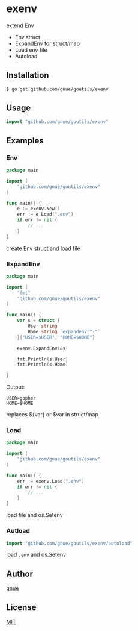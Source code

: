 # exenv

extend Env

 * Env struct
 * ExpandEnv for struct/map
 * Load env file
 * Autoload

## Installation

```sh
$ go get github.com/gnue/goutils/exenv
```

## Usage

```go
import "github.com/gnue/goutils/exenv"
```

## Examples

### Env

```go
package main

import (
	"github.com/gnue/goutils/exenv"
)

func main() {
	e := exenv.New()
	err := e.Load(".env")
	if err != nil {
		// ...
	}
}

```

create Env struct and load file

### ExpandEnv

```go
package main

import (
	"fmt"
	"github.com/gnue/goutils/exenv"
)

func main() {
	var s = struct {
		User string
		Home string `expandenv:"-"`
	}{"USER=$USER", "HOME=$HOME"}

	exenv.ExpandEnv(&s)

	fmt.Println(s.User)
	fmt.Println(s.Home)

}

```

Output:

```
USER=gopher
HOME=$HOME

```

replaces ${var} or $var in struct/map

### Load

```go
package main

import (
	"github.com/gnue/goutils/exenv"
)

func main() {
	err := exenv.Load(".env")
	if err != nil {
		// ...
	}
}

```

load file and os.Setenv

### Autload

```go
import "github.com/gnue/goutils/exenv/autoload"
```

load `.env` and os.Setenv

## Author

[gnue](https://github.com/gnue)

## License

[MIT](LICENSE.txt)

